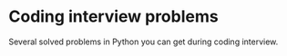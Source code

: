 # Coding interview problems

Several solved problems in Python you can get during coding interview.
